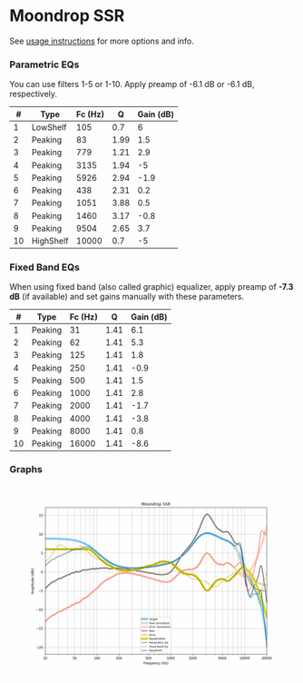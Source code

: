 # Moondrop SSR
See [usage instructions](https://github.com/jaakkopasanen/AutoEq#usage) for more options and info.

### Parametric EQs
You can use filters 1-5 or 1-10. Apply preamp of -6.1 dB or -6.1 dB, respectively.

|   # | Type      |   Fc (Hz) |    Q |   Gain (dB) |
|-----|-----------|-----------|------|-------------|
|   1 | LowShelf  |       105 | 0.7  |         6   |
|   2 | Peaking   |        83 | 1.99 |         1.5 |
|   3 | Peaking   |       779 | 1.21 |         2.9 |
|   4 | Peaking   |      3135 | 1.94 |        -5   |
|   5 | Peaking   |      5926 | 2.94 |        -1.9 |
|   6 | Peaking   |       438 | 2.31 |         0.2 |
|   7 | Peaking   |      1051 | 3.88 |         0.5 |
|   8 | Peaking   |      1460 | 3.17 |        -0.8 |
|   9 | Peaking   |      9504 | 2.65 |         3.7 |
|  10 | HighShelf |     10000 | 0.7  |        -5   |

### Fixed Band EQs
When using fixed band (also called graphic) equalizer, apply preamp of **-7.3 dB** (if available) and set gains manually with these parameters.

|   # | Type    |   Fc (Hz) |    Q |   Gain (dB) |
|-----|---------|-----------|------|-------------|
|   1 | Peaking |        31 | 1.41 |         6.1 |
|   2 | Peaking |        62 | 1.41 |         5.3 |
|   3 | Peaking |       125 | 1.41 |         1.8 |
|   4 | Peaking |       250 | 1.41 |        -0.9 |
|   5 | Peaking |       500 | 1.41 |         1.5 |
|   6 | Peaking |      1000 | 1.41 |         2.8 |
|   7 | Peaking |      2000 | 1.41 |        -1.7 |
|   8 | Peaking |      4000 | 1.41 |        -3.8 |
|   9 | Peaking |      8000 | 1.41 |         0.8 |
|  10 | Peaking |     16000 | 1.41 |        -8.6 |

### Graphs
![](./Moondrop%20SSR.png)
